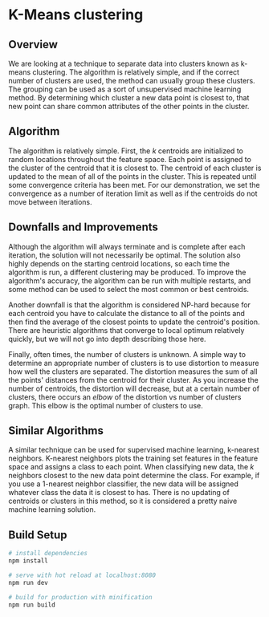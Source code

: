 # K-Means clustering

## Overview
We are looking at a technique to separate data into clusters known as k-means clustering. The algorithm is relatively simple, and if the correct number of clusters are used, the method can usually group these clusters. The grouping can be used as a sort of unsupervised machine learning method. By determining which cluster a new data point is closest to, that new point can share common attributes of the other points in the cluster.

## Algorithm
The algorithm is relatively simple. First, the *k* centroids are initialized to random locations throughout the feature space. Each point is assigned to the cluster of the centroid that it is closest to. The centroid of each cluster is updated to the mean of all of the points in the cluster. This is repeated until some convergence criteria has been met. For our demonstration, we set the convergence as a number of iteration limit as well as if the centroids do not move between iterations.

## Downfalls and Improvements
Although the algorithm will always terminate and is complete after each iteration, the solution will not necessarily be optimal. The solution also highly depends on the starting centroid locations, so each time the algorithm is run, a different clustering may be produced. To improve the algorithm's accuracy, the algorithm can be run with multiple restarts, and some method can be used to select the most common or best centroids.

Another downfall is that the algorithm is considered NP-hard because for each centroid you have to calculate the distance to all of the points and then find the average of the closest points to update the centroid's position. There are heuristic algorithms that converge to local optimum relatively quickly, but we will not go into depth describing those here.

Finally, often times, the number of clusters is unknown. A simple way to determine an appropriate number of clusters is to use distortion to measure how well the clusters are separated. The distortion measures the sum of all the points' distances from the centroid for their cluster. As you increase the number of centroids, the distortion will decrease, but at a certain number of clusters, there occurs an *elbow* of the distortion vs number of clusters graph. This elbow is the optimal number of clusters to use.

## Similar Algorithms
A similar technique can be used for supervised machine learning, k-nearest neighbors. K-nearest neighbors plots the training set features in the feature space and assigns a class to each point. When classifying new data, the *k* neighbors closest to the new data point determine the class. For example, if you use a 1-nearest neighbor classifier, the new data will be assigned whatever class the data it is closest to has. There is no updating of centroids or clusters in this method, so it is considered a pretty naive machine learning solution.

## Build Setup

``` bash
# install dependencies
npm install

# serve with hot reload at localhost:8080
npm run dev

# build for production with minification
npm run build

```
